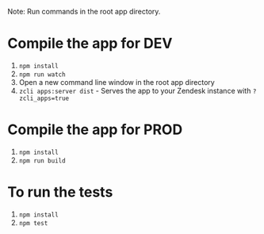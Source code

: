 Note: Run commands in the root app directory.

Compile the app for DEV
===============
1) `npm install`
2) `npm run watch`
3) Open a new command line window in the root app directory
4) `zcli apps:server dist` - Serves the app to your Zendesk instance with `?zcli_apps=true`

Compile the app for PROD
===============
1) `npm install`
2) `npm run build`

To run the tests
===============
1) `npm install`
2) `npm test`
